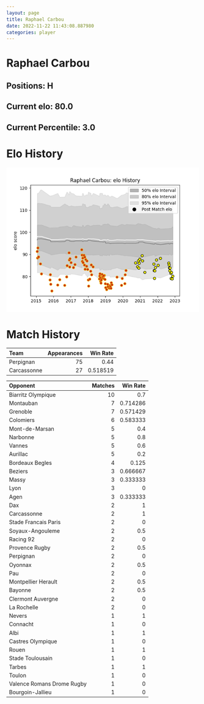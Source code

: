 ```yaml
---  
layout: page  
title: Raphael Carbou  
date: 2022-11-22 11:43:08.887980  
categories: player  
---
```

# Raphael Carbou

## Positions: H

## Current elo: 80.0

## Current Percentile: 3.0

# Elo History


![elo history](history_RaphaelCarbou.png)
# Match History


| Team        |   Appearances |   Win Rate |
|:------------|--------------:|-----------:|
| Perpignan   |            75 |   0.44     |
| Carcassonne |            27 |   0.518519 |

| Opponent                   |   Matches |   Win Rate |
|:---------------------------|----------:|-----------:|
| Biarritz Olympique         |        10 |   0.7      |
| Montauban                  |         7 |   0.714286 |
| Grenoble                   |         7 |   0.571429 |
| Colomiers                  |         6 |   0.583333 |
| Mont-de-Marsan             |         5 |   0.4      |
| Narbonne                   |         5 |   0.8      |
| Vannes                     |         5 |   0.6      |
| Aurillac                   |         5 |   0.2      |
| Bordeaux Begles            |         4 |   0.125    |
| Beziers                    |         3 |   0.666667 |
| Massy                      |         3 |   0.333333 |
| Lyon                       |         3 |   0        |
| Agen                       |         3 |   0.333333 |
| Dax                        |         2 |   1        |
| Carcassonne                |         2 |   1        |
| Stade Francais Paris       |         2 |   0        |
| Soyaux-Angouleme           |         2 |   0.5      |
| Racing 92                  |         2 |   0        |
| Provence Rugby             |         2 |   0.5      |
| Perpignan                  |         2 |   0        |
| Oyonnax                    |         2 |   0.5      |
| Pau                        |         2 |   0        |
| Montpellier Herault        |         2 |   0.5      |
| Bayonne                    |         2 |   0.5      |
| Clermont Auvergne          |         2 |   0        |
| La Rochelle                |         2 |   0        |
| Nevers                     |         1 |   1        |
| Connacht                   |         1 |   0        |
| Albi                       |         1 |   1        |
| Castres Olympique          |         1 |   0        |
| Rouen                      |         1 |   1        |
| Stade Toulousain           |         1 |   0        |
| Tarbes                     |         1 |   1        |
| Toulon                     |         1 |   0        |
| Valence Romans Drome Rugby |         1 |   0        |
| Bourgoin-Jallieu           |         1 |   0        |